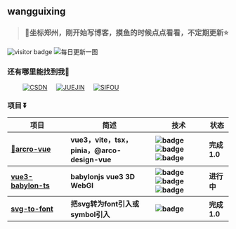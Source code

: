 <!--* @Author: wangguixing 1163260785@qq.com* @Date: 2023-03-07 23:54:04* @LastEditors: wangguixing* @LastEditTime: 2023-04-12 10:03:55* @FilePath: \src\template.ejs* @Description: 这是默认设置,请设置`customMade`, 打开koroFileHeader查看配置 进行设置: https://github.com/OBKoro1/koro1FileHeader/wiki/%E9%85%8D%E7%BD%AE--><h2>wangguixing</h2><blockquote style="margin-top: 20px"><h3>🎏坐标郑州，刚开始写博客，摸鱼的时候点点看看，不定期更新⭐</h3></blockquote><imgsrc="https://visitor-badge.glitch.me/badge?page_id=wangguixing"alt="visitor badge"/><img src="https://api.oneneko.com/v1/bing_today" alt="每日更新一图" /><h3>还有哪里能找到我🙅</h3><div style="width: 100%; margin: 15px 15px; display: flex"><ahref="https://blog.csdn.net/qq_44239818?type=blog"style="margin-left: 20px"target="_blank"><img src="https://img.shields.io/badge/CSDN-dc5014?style=flat-square&amp;logo=CSDN&amp;logoColor=white" alt="CSDN" /></a><ahref="https://juejin.cn/user/1322028213999240"style="margin-left: 20px"target="_blank"><img src="https://img.shields.io/badge/掘金-1076f1?style=flat-square&amp;logo=掘金&amp;logoColor=white" alt="JUEJIN" /></a><ahref="https://segmentfault.com/u/wangguixing"style="margin-left: 20px"target="_blank"><img src="https://img.shields.io/badge/思否-0a9d42?style=flat-square&amp;logo=思否&amp;logoColor=white" alt="SIFOU" /></a></div><h3 style="margin-top: 20px">项目 ⏬</h3><table><thead align="center"><tr><th style="width: 120px">项目</th><th>简述</th><th>技术</th><th>状态</th></tr></thead><tbody align="left"><tr><th><a href="https://github.com/wangguixing/arcro-vue" target="_blank">🌈arcro-vue</a></th><th> vue3，vite，tsx，pinia，@arco-design-vue</th><th><img src="https://img.shields.io/badge/Vue3-35495E?style=flat-square&amp;logo=vue3&amp;logoColor=4FC08" alt="badge" /><img src="https://img.shields.io/badge/TS-007ACC?style=flat-square&amp;logo=TS&amp;logoColor=white" alt="badge" /><img src="https://img.shields.io/badge/css-less-blue" alt="badge" /></th><th>完成1.0</th><!-- <th>新增add-node-polyfill分支</th> --></tr><tr><th><a href="https://github.com/wangguixing/vue3-babylon-ts" target="_blank">vue3-babylon-ts</a></th><th> babylonjs vue3 3D WebGl</th><th><img src="https://img.shields.io/badge/Vue3-35495E?style=flat-square&amp;logo=vue3&amp;logoColor=4FC08" alt="badge" /><img src="https://img.shields.io/badge/TS-007ACC?style=flat-square&amp;logo=TS&amp;logoColor=white" alt="badge" /><img src="https://img.shields.io/badge/WebGL-babylonjs-blueviolet" alt="badge" /></th><th>进行中</th><!-- <th></th> --></tr><tr><th><a href="https://github.com/wangguixing/svg-to-font" target="_blank">svg-to-font</a></th><th> 把svg转为font引入或symbol引入</th><th><img src="https://img.shields.io/badge/Gulp-ed413d?style=flat-square&amp;logo=Gulp&amp;logoColor=white" alt="badge" /></th><th>完成1.0</th><!-- <th></th> --></tr></tbody></table>